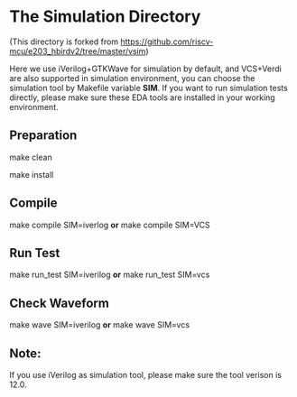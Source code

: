 The Simulation Directory
========================

(This directory is forked from https://github.com/riscv-mcu/e203_hbirdv2/tree/master/vsim)

Here we use iVerilog+GTKWave for simulation by default, and VCS+Verdi are also supported in simulation environment, you can choose the simulation tool by Makefile variable **SIM**. If you want to run simulation tests directly, please make sure these EDA tools are installed in your working environment.

Preparation
-----------
make clean

make install

Compile
-------
make compile SIM=iverlog **or** make compile SIM=VCS

Run Test
--------
make run_test SIM=iverilog **or** make run_test SIM=vcs

Check Waveform
--------------
make wave SIM=iverilog **or** make wave SIM=vcs


Note:
-----
If you use iVerilog as simulation tool, please make sure the tool verison is 12.0.


